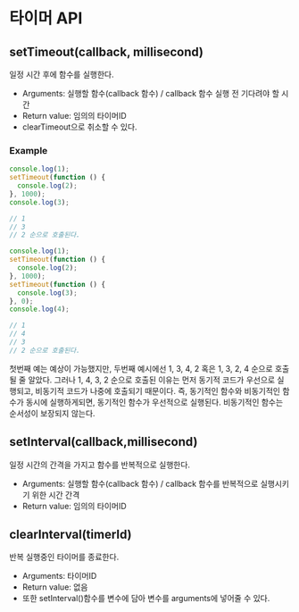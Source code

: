 # 타이머 API

## setTimeout(callback, millisecond)

일정 시간 후에 함수를 실행한다.

- Arguments: 실행할 함수(callback 함수) / callback 함수 실행 전 기다려야 할 시간
- Return value: 임의의 타이머ID
- clearTimeout으로 취소할 수 있다.

### Example

```js
console.log(1);
setTimeout(function () {
  console.log(2);
}, 1000);
console.log(3);

// 1
// 3
// 2 순으로 호출된다.
```

```js
console.log(1);
setTimeout(function () {
  console.log(2);
}, 1000);
setTimeout(function () {
  console.log(3);
}, 0);
console.log(4);

// 1
// 4
// 3
// 2 순으로 호출된다.
```

첫번째 예는 예상이 가능했지만, 두번째 예시에선 1, 3, 4, 2 혹은 1, 3, 2, 4 순으로 호출될 줄 알았다. 그러나 1, 4, 3, 2 순으로 호출된 이유는 먼저 동기적 코드가 우선으로 실행되고, 비동기적 코드가 나중에 호출되기 때문이다. 즉, 동기적인 함수와 비동기적인 함수가 동시에 실행하게되면, 동기적인 함수가 우선적으로 실행된다. 비동기적인 함수는 순서성이 보장되지 않는다.

## setInterval(callback,millisecond)

일정 시간의 간격을 가지고 함수를 반복적으로 실행한다.

- Arguments: 실행할 함수(callback 함수) / callback 함수를 반복적으로 실행시키기 위한 시간 간격
- Return value: 임의의 타이머ID

## clearInterval(timerId)

반복 실행중인 타이머를 종료한다.

- Arguments: 타이머ID
- Return value: 없음
- 또한 setInterval()함수를 변수에 담아 변수를 arguments에 넣어줄 수 있다.
